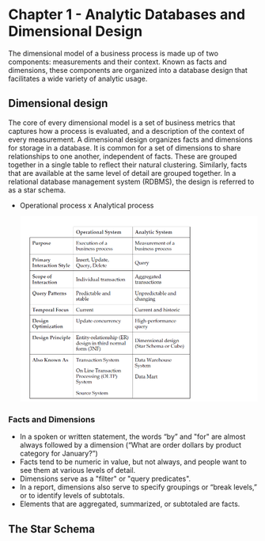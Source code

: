 # Chapter 1 - Analytic Databases and Dimensional Design
The dimensional model of a business process is made up of two components: measurements and their context. Known as facts and dimensions, these components
are organized into a database design that facilitates a wide variety of analytic usage.

## Dimensional design

The core of every dimensional model is a set of business metrics that captures how a process is evaluated, and a description of the context of every measurement.
A dimensional design organizes facts and dimensions for storage in a database. It is common for a set of dimensions to share relationships to one another, independent of facts. These are grouped together in a single table to reflect their natural clustering. Similarly, facts that are available at the same level of detail are grouped together. In a relational database management system (RDBMS), the design is referred to as a star schema.

- Operational process x Analytical process

  [<img src="analytical x operational.png">](https://github.com/STEFANOVIVAS/star-schema-notes/)
  
### Facts and Dimensions

- In a spoken or written statement, the words “by” and "for" are almost always followed by a dimension (“What are order dollars by product category for January?”)
- Facts tend to be numeric in value, but not always, and people want to see them at various levels of detail.
- Dimensions serve as a "filter" or "query predicates".
- In a report, dimensions also serve to specify groupings or “break levels,” or to identify levels of subtotals.
- Elements that are aggregated, summarized, or subtotaled are facts.

## The Star Schema
